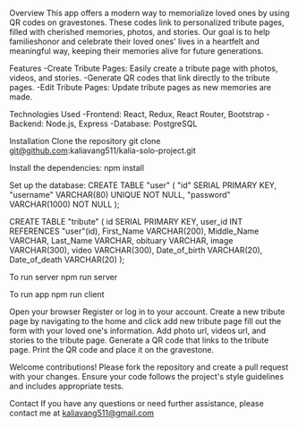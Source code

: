

Overview
 This app offers a modern way to memorialize loved ones by using QR codes on gravestones. These codes link to personalized tribute pages, filled with cherished memories, photos, and stories. Our goal is to help familieshonor and celebrate their loved ones' lives in a heartfelt and meaningful way, keeping their memories alive for future generations.

Features
-Create Tribute Pages: Easily create a tribute page with photos, videos, and stories.
-Generate QR codes that link directly to the tribute pages.
-Edit Tribute Pages: Update tribute pages as new memories are made.

Technologies Used
-Frontend: React, Redux, React Router, Bootstrap
-Backend: Node.js, Express
-Database: PostgreSQL


Installation
Clone the repository
git clone git@github.com:kaliavang511/kalia-solo-project.git


Install the dependencies:
npm install


Set up the database:
CREATE TABLE "user" (
    "id" SERIAL PRIMARY KEY,
    "username" VARCHAR(80) UNIQUE NOT NULL,
    "password" VARCHAR(1000) NOT NULL
);

CREATE TABLE "tribute" (
    id SERIAL PRIMARY KEY,
    user_id INT REFERENCES "user"(id),
    First_Name VARCHAR(200),
    Middle_Name VARCHAR,
    Last_Name VARCHAR,
    obituary VARCHAR,
    image VARCHAR(300),
    video VARCHAR(300),
    Date_of_birth VARCHAR(20),
    Date_of_death VARCHAR(20)
);


To run server 
npm run server 

To run app
npm run client

Open your browser
Register or log in to your account.
Create a new tribute page by navigating to the home and click add new tribute page
fill out the form with your loved one's information.
Add photo url, videos url, and stories to the tribute page.
Generate a QR code that links to the tribute page.
Print the QR code and place it on the gravestone.


Welcome contributions! Please fork the repository and create a pull request with your changes. Ensure your code follows the project's style guidelines and includes appropriate tests.


Contact
If you have any questions or need further assistance, please contact me at kaliavang511@gmail.com

